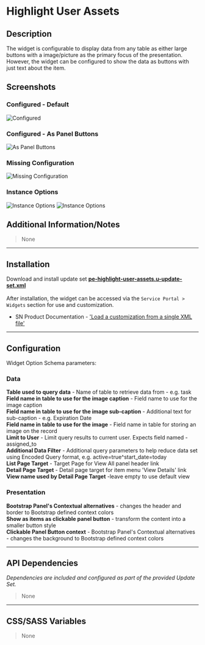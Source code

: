# Highlight User Assets

## Description

The widget is configurable to display data from any table as either large buttons with a image/picture as the primary focus of the presentation.  However, the widget can be configured to show the data as buttons with just text about the item.

## Screenshots
### Configured - Default
![Configured](https://raw.githubusercontent.com/platform-experience/serviceportal-widget-library/master/src/pe-highlight-user-assets/images/default.png)
### Configured - As Panel Buttons
![As Panel Buttons](https://raw.githubusercontent.com/platform-experience/serviceportal-widget-library/master/src/pe-highlight-user-assets/images/panelbuttons.png)
### Missing Configuration
![Missing Configuration](https://raw.githubusercontent.com/platform-experience/serviceportal-widget-library/master/src/pe-highlight-user-assets/images/missingconfiguration.png.png)
### Instance Options
![Instance Options](https://raw.githubusercontent.com/platform-experience/serviceportal-widget-library/master/src/pe-highlight-user-assets/images/options1.png)
![Instance Options](https://raw.githubusercontent.com/platform-experience/serviceportal-widget-library/master/src/pe-highlight-user-assets/images/options2.png)

## Additional Information/Notes
> None


---
## Installation
Download and install update set **[pe-highlight-user-assets.u-update-set.xml](https://github.com/platform-experience/serviceportal-widget-library/blob/master/pe-highlight-user-assets/pe-highlight-user-assets.u-update-set.xml)** <br/><br/>
After installation, the widget can be accessed via the `Service Portal > Widgets` section for use and customization.<br/>
* SN Product Documentation - ['Load a customization from a single XML file'](https://docs.servicenow.com/bundle/kingston-application-development/page/build/system-update-sets/task/t_SaveAnUpdateSetAsAnXMLFile.html)

---
## Configuration
Widget Option Schema parameters:

### Data
**Table used to query data** - Name of table to retrieve data from - e.g. task<br/>
**Field name in table to use for the image caption** - Field name to use for the image caption<br/>
**Field name in table to use for the image sub-caption** - Additional text for sub-caption - e.g. Expiration Date<br/>
**Field name in table  to use for the image** - Field name in table for storing an image on the record<br/>
**Limit to User** - Limit query results to current user. Expects field named - assigned_to<br/>
**Additional Data Filter** - Additional query parameters to help reduce data set using Encoded Query format, e.g.  active=true^start_date=today <br/>
**List Page Target** - Target Page for View All panel header link<br/>
**Detail Page Target** - Detail page target for item menu 'View Details' link<br/>
**View name used by Detail Page Target** -leave empty to use default view <br/>

### Presentation
**Bootstrap Panel's Contextual alternatives** - changes the header and border to Bootstrap defined context colors<br/>
**Show as items as clickable panel button** - transform the content into a smaller button style<br/>
**Clickable Panel Button context** - Bootstrap Panel's Contextual alternatives - changes the background to Bootstrap defined context colors<br/>

---
## API Dependencies
<i>Dependencies are included and configured as part of the provided Update Set.</i>
> None

---
## CSS/SASS Variables
> None
